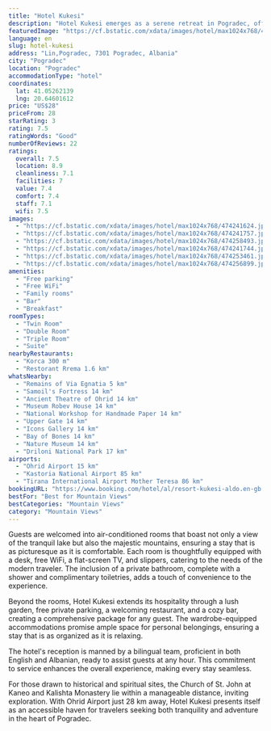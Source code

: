 ```yaml
---
title: "Hotel Kukesi"
description: "Hotel Kukesi emerges as a serene retreat in Pogradec, offering guests a harmonious blend of comfort and natural beauty."
featuredImage: "https://cf.bstatic.com/xdata/images/hotel/max1024x768/474241624.jpg?k=4ec376279d88e0a2f59d27156e475631467e62ab326081ebec71183c83091deb&o=&hp=1"
language: en
slug: hotel-kukesi
address: "Lin,Pogradec, 7301 Pogradec, Albania"
city: "Pogradec"
location: "Pogradec"
accommodationType: "hotel"
coordinates:
  lat: 41.05262139
  lng: 20.64601612
price: "US$28"
priceFrom: 28
starRating: 3
rating: 7.5
ratingWords: "Good"
numberOfReviews: 22
ratings:
  overall: 7.5
  location: 8.9
  cleanliness: 7.1
  facilities: 7
  value: 7.4
  comfort: 7.4
  staff: 7.1
  wifi: 7.5
images:
  - "https://cf.bstatic.com/xdata/images/hotel/max1024x768/474241624.jpg?k=4ec376279d88e0a2f59d27156e475631467e62ab326081ebec71183c83091deb&o=&hp=1"
  - "https://cf.bstatic.com/xdata/images/hotel/max1024x768/474241757.jpg?k=d1bc55fd92ed4e9a03eea6c73fd5ace643ff4000cb96da6af23295d0d0080c4e&o=&hp=1"
  - "https://cf.bstatic.com/xdata/images/hotel/max1024x768/474258493.jpg?k=1c76c4365461c1b06666e8254b9127a726d33c9da362b08ea236e0740420bbba&o=&hp=1"
  - "https://cf.bstatic.com/xdata/images/hotel/max1024x768/474241744.jpg?k=f25e1b970c39155c3aae02e1713de1ee35eea0b124fc29694fe6581d86bdd5da&o=&hp=1"
  - "https://cf.bstatic.com/xdata/images/hotel/max1024x768/474253461.jpg?k=6f145754acec1d390a882b5724e2c04282c05312d0eb4c4f3b0af6eb13b40198&o=&hp=1"
  - "https://cf.bstatic.com/xdata/images/hotel/max1024x768/474256899.jpg?k=954bd86d9c9f670c0c6bad2e326ab8f0ab9bb919531212082712b3225fe918be&o=&hp=1"
amenities:
  - "Free parking"
  - "Free WiFi"
  - "Family rooms"
  - "Bar"
  - "Breakfast"
roomTypes:
  - "Twin Room"
  - "Double Room"
  - "Triple Room"
  - "Suite"
nearbyRestaurants:
  - "Korca 300 m"
  - "Restorant Rrema 1.6 km"
whatsNearby:
  - "Remains of Via Egnatia 5 km"
  - "Samoil's Fortress 14 km"
  - "Ancient Theatre of Ohrid 14 km"
  - "Museum Robev House 14 km"
  - "National Workshop for Handmade Paper 14 km"
  - "Upper Gate 14 km"
  - "Icons Gallery 14 km"
  - "Bay of Bones 14 km"
  - "Nature Museum 14 km"
  - "Driloni National Park 17 km"
airports:
  - "Ohrid Airport 15 km"
  - "Kastoria National Airport 85 km"
  - "Tirana International Airport Mother Teresa 86 km"
bookingURL: "https://www.booking.com/hotel/al/resort-kukesi-aldo.en-gb.html?aid=8035640"
bestFor: "Best for Mountain Views"
bestCategories: "Mountain Views"
category: "Mountain Views"
---
```


Guests are welcomed into air-conditioned rooms that boast not only a view of the tranquil lake but also the majestic mountains, ensuring a stay that is as picturesque as it is comfortable. Each room is thoughtfully equipped with a desk, free WiFi, a flat-screen TV, and slippers, catering to the needs of the modern traveler. The inclusion of a private bathroom, complete with a shower and complimentary toiletries, adds a touch of convenience to the experience.

Beyond the rooms, Hotel Kukesi extends its hospitality through a lush garden, free private parking, a welcoming restaurant, and a cozy bar, creating a comprehensive package for any guest. The wardrobe-equipped accommodations promise ample space for personal belongings, ensuring a stay that is as organized as it is relaxing.

The hotel's reception is manned by a bilingual team, proficient in both English and Albanian, ready to assist guests at any hour. This commitment to service enhances the overall experience, making every stay seamless.

For those drawn to historical and spiritual sites, the Church of St. John at Kaneo and Kalishta Monastery lie within a manageable distance, inviting exploration. With Ohrid Airport just 28 km away, Hotel Kukesi presents itself as an accessible haven for travelers seeking both tranquility and adventure in the heart of Pogradec.